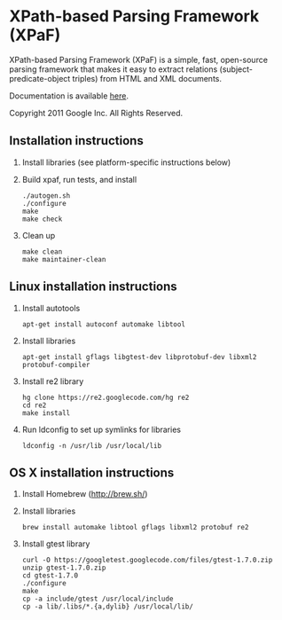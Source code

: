 XPath-based Parsing Framework (XPaF)
====================================

XPath-based Parsing Framework (XPaF) is a simple, fast, open-source parsing
framework that makes it easy to extract relations (subject-predicate-object
triples) from HTML and XML documents.

Documentation is available [here](https://github.com/google/xpaf/blob/master/doc/index.md).

Copyright 2011 Google Inc. All Rights Reserved.


Installation instructions
-------------------------

1. Install libraries (see platform-specific instructions below)

2. Build xpaf, run tests, and install

   ```
   ./autogen.sh
   ./configure
   make
   make check
   ```

3. Clean up

   ```
   make clean
   make maintainer-clean
   ```


Linux installation instructions
-------------------------------

1. Install autotools

   ```
   apt-get install autoconf automake libtool
   ```

2. Install libraries

   ```
   apt-get install gflags libgtest-dev libprotobuf-dev libxml2 protobuf-compiler
   ```

3. Install re2 library

   ```
   hg clone https://re2.googlecode.com/hg re2
   cd re2
   make install
   ```

4. Run ldconfig to set up symlinks for libraries

   ```
   ldconfig -n /usr/lib /usr/local/lib
   ```


OS X installation instructions
------------------------------

1. Install Homebrew (http://brew.sh/)

2. Install libraries

   ```
   brew install automake libtool gflags libxml2 protobuf re2
   ```

3. Install gtest library

   ```
   curl -O https://googletest.googlecode.com/files/gtest-1.7.0.zip
   unzip gtest-1.7.0.zip
   cd gtest-1.7.0
   ./configure
   make
   cp -a include/gtest /usr/local/include
   cp -a lib/.libs/*.{a,dylib} /usr/local/lib/
   ```
